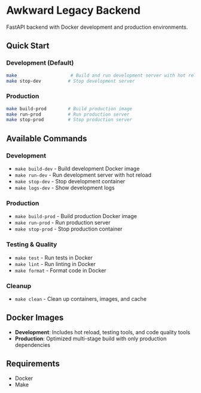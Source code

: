 # Awkward Legacy Backend

FastAPI backend with Docker development and production environments.

## Quick Start

### Development (Default)
```bash
make                    # Build and run development server with hot reload
make stop-dev          # Stop development server
```

### Production
```bash
make build-prod        # Build production image
make run-prod          # Run production server
make stop-prod         # Stop production server
```

## Available Commands

### Development
- `make build-dev` - Build development Docker image
- `make run-dev` - Run development server with hot reload
- `make stop-dev` - Stop development container
- `make logs-dev` - Show development logs

### Production
- `make build-prod` - Build production Docker image
- `make run-prod` - Run production server
- `make stop-prod` - Stop production container

### Testing & Quality
- `make test` - Run tests in Docker
- `make lint` - Run linting in Docker
- `make format` - Format code in Docker

### Cleanup
- `make clean` - Clean up containers, images, and cache

## Docker Images

- **Development**: Includes hot reload, testing tools, and code quality tools
- **Production**: Optimized multi-stage build with only production dependencies

## Requirements

- Docker
- Make